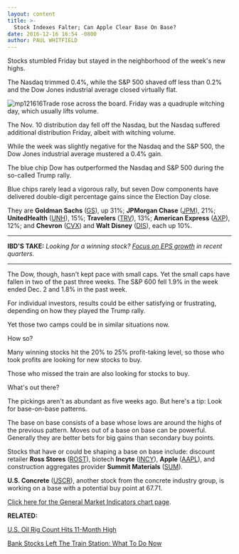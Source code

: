 ```yaml
---
layout: content
title: >-
  Stock Indexes Falter; Can Apple Clear Base On Base?
date: 2016-12-16 16:54 -0800
author: PAUL WHITFIELD
---
```






Stocks stumbled Friday but stayed in the neighborhood of the week's new highs.


The Nasdaq trimmed 0.4%, while the S&P 500 shaved off less than 0.2% and the Dow Jones industrial average closed virtually flat.


![mp121616](https://www.investors.com/wp-content/uploads/2016/12/MP121616-189x300.png)Trade rose across the board. Friday was a quadruple witching day, which usually lifts volume.


The Nov. 10 distribution day fell off the Nasdaq, but the Nasdaq suffered additional distribution Friday, albeit with witching volume.


While the week was slightly negative for the Nasdaq and the S&P 500, the Dow Jones industrial average mustered a 0.4% gain.


The blue chip Dow has outperformed the Nasdaq and S&P 500 during the so-called Trump rally.


Blue chips rarely lead a vigorous rally, but seven Dow components have delivered double-digit percentage gains since the Election Day close.


They are **Goldman Sachs** ([GS](https://research.investors.com/quote.aspx?symbol=GS)), up 31%; **JPMorgan Chase** ([JPM](https://research.investors.com/quote.aspx?symbol=JPM)), 21%; **UnitedHealth** ([UNH](https://research.investors.com/quote.aspx?symbol=UNH)), 15%; **Travelers** ([TRV](https://research.investors.com/quote.aspx?symbol=TRV)), 13%; **American Express** ([AXP](https://research.investors.com/quote.aspx?symbol=AXP)), 12%; and **Chevron** ([CVX](https://research.investors.com/quote.aspx?symbol=CVX)) and **Walt Disney** ([DIS](https://research.investors.com/quote.aspx?symbol=DIS)), each up 10%.




---


**IBD'S TAKE:** *Looking for a winning stock? [Focus on EPS growth](https://www.investors.com/how-to-invest/investors-corner/looking-for-a-winning-stock-focus-on-eps-growth-in-recent-quarters/) in recent quarters.*




---


The Dow, though, hasn't kept pace with small caps. Yet the small caps have fallen in two of the past three weeks. The S&P 600 fell 1.9% in the week ended Dec. 2 and 1.8% in the past week.


For individual investors, results could be either satisfying or frustrating, depending on how they played the Trump rally.


Yet those two camps could be in similar situations now.


How so?


Many winning stocks hit the 20% to 25% profit-taking level, so those who took profits are looking for new stocks to buy.


Those who missed the train are also looking for stocks to buy.


What's out there?


The pickings aren't as abundant as five weeks ago. But here's a tip: Look for base-on-base patterns.


The base on base consists of a base whose lows are around the highs of the previous pattern. Moves out of a base on base can be powerful. Generally they are better bets for big gains than secondary buy points.


Stocks that have or could be shaping a base on base include: discount retailer **Ross Stores** ([ROST](https://research.investors.com/quote.aspx?symbol=ROST)), biotech **Incyte** ([INCY](https://research.investors.com/quote.aspx?symbol=INCY)), **Apple** ([AAPL](https://research.investors.com/quote.aspx?symbol=AAPL)), and construction aggregates provider **Summit Materials** ([SUM](https://research.investors.com/quote.aspx?symbol=SUM)).


**U.S. Concrete** ([USCR](https://research.investors.com/quote.aspx?symbol=USCR)), another stock from the concrete industry group, is working on a base with a potential buy point at 67.71.


[Click here for the General Market Indicators chart page](https://www.investors.com/wp-content/uploads/2016/12/GMI_121916.pdf).


**RELATED:**


[U.S. Oil Rig Count Hits 11-Month High](https://www.investors.com/news/goldman-raises-oil-price-outlook-on-opec-nopec-deal-rosneft-will-cut-output/)


[Bank Stocks Left The Train Station: What To Do Now](https://www.investors.com/stock-lists/ibd-big-cap-20/bank-stocks-left-the-train-station-what-to-do-now/)


 




